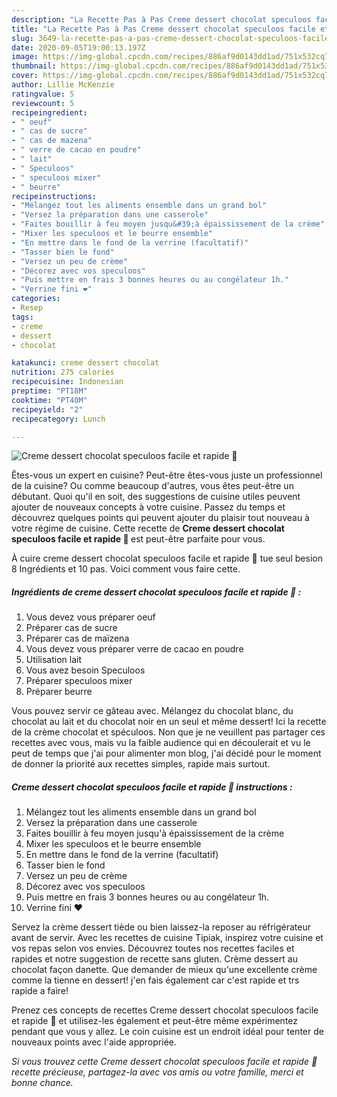```yaml
---
description: "La Recette Pas à Pas Creme dessert chocolat speculoos facile et rapide 🍫"
title: "La Recette Pas à Pas Creme dessert chocolat speculoos facile et rapide 🍫"
slug: 3649-la-recette-pas-a-pas-creme-dessert-chocolat-speculoos-facile-et-rapide
date: 2020-09-05T19:00:13.197Z
image: https://img-global.cpcdn.com/recipes/886af9d0143dd1ad/751x532cq70/creme-dessert-chocolat-speculoos-facile-et-rapide-🍫-photo-principale-de-la-recette.jpg
thumbnail: https://img-global.cpcdn.com/recipes/886af9d0143dd1ad/751x532cq70/creme-dessert-chocolat-speculoos-facile-et-rapide-🍫-photo-principale-de-la-recette.jpg
cover: https://img-global.cpcdn.com/recipes/886af9d0143dd1ad/751x532cq70/creme-dessert-chocolat-speculoos-facile-et-rapide-🍫-photo-principale-de-la-recette.jpg
author: Lillie McKenzie
ratingvalue: 5
reviewcount: 5
recipeingredient:
- " oeuf"
- " cas de sucre"
- " cas de mazena"
- " verre de cacao en poudre"
- " lait"
- " Speculoos"
- " speculoos mixer"
- " beurre"
recipeinstructions:
- "Mélangez tout les aliments ensemble dans un grand bol"
- "Versez la préparation dans une casserole"
- "Faites bouillir à feu moyen jusqu&#39;à épaississement de la crème"
- "Mixer les speculoos et le beurre ensemble"
- "En mettre dans le fond de la verrine (facultatif)"
- "Tasser bien le fond"
- "Versez un peu de crème"
- "Décorez avec vos speculoos"
- "Puis mettre en frais 3 bonnes heures ou au congélateur 1h."
- "Verrine fini ❤"
categories:
- Resep
tags:
- creme
- dessert
- chocolat

katakunci: creme dessert chocolat 
nutrition: 275 calories
recipecuisine: Indonesian
preptime: "PT18M"
cooktime: "PT40M"
recipeyield: "2"
recipecategory: Lunch

---
```



![Creme dessert chocolat speculoos facile et rapide 🍫](https://img-global.cpcdn.com/recipes/886af9d0143dd1ad/751x532cq70/creme-dessert-chocolat-speculoos-facile-et-rapide-🍫-photo-principale-de-la-recette.jpg)

Êtes-vous un expert en cuisine? Peut-être êtes-vous juste un professionnel de la cuisine? Ou comme beaucoup d'autres, vous êtes peut-être un débutant. Quoi qu'il en soit, des suggestions de cuisine utiles peuvent ajouter de nouveaux concepts à votre cuisine. Passez du temps et découvrez quelques points qui peuvent ajouter du plaisir tout nouveau à votre régime de cuisine. Cette recette de <strong> Creme dessert chocolat speculoos facile et rapide 🍫 </strong> est peut-être parfaite pour vous.

<!--inarticleads1-->

À cuire creme dessert chocolat speculoos facile et rapide 🍫 tue seul besion 8 Ingrédients et 10 pas. Voici comment vous faire cette.

##### Ingrédients de creme dessert chocolat speculoos facile et rapide 🍫 :

1. Vous devez vous préparer  oeuf
1. Préparer  cas de sucre
1. Préparer  cas de maïzena
1. Vous devez vous préparer  verre de cacao en poudre
1. Utilisation  lait
1. Vous avez besoin  Speculoos
1. Préparer  speculoos mixer
1. Préparer  beurre


Vous pouvez servir ce gâteau avec. Mélangez du chocolat blanc, du chocolat au lait et du chocolat noir en un seul et même dessert! Ici la recette de la crème chocolat et spéculoos. Non que je ne veuillent pas partager ces recettes avec vous, mais vu la faible audience qui en découlerait et vu le peut de temps que j&#39;ai pour alimenter mon blog, j&#39;ai décidé pour le moment de donner la priorité aux recettes simples, rapide mais surtout. 

<!--inarticleads2-->

##### Creme dessert chocolat speculoos facile et rapide 🍫 instructions :

1. Mélangez tout les aliments ensemble dans un grand bol
1. Versez la préparation dans une casserole
1. Faites bouillir à feu moyen jusqu&#39;à épaississement de la crème
1. Mixer les speculoos et le beurre ensemble
1. En mettre dans le fond de la verrine (facultatif)
1. Tasser bien le fond
1. Versez un peu de crème
1. Décorez avec vos speculoos
1. Puis mettre en frais 3 bonnes heures ou au congélateur 1h.
1. Verrine fini ❤


Servez la crème dessert tiède ou bien laissez-la reposer au réfrigérateur avant de servir. Avec les recettes de cuisine Tipiak, inspirez votre cuisine et vos repas selon vos envies. Découvrez toutes nos recettes faciles et rapides et notre suggestion de recette sans gluten. Crème dessert au chocolat façon danette. Que demander de mieux qu&#39;une excellente crème comme la tienne en dessert! j&#39;en fais également car c&#39;est rapide et trs rapide a faire! 

<!--inarticleads1-->

<p>
Prenez ces concepts de recettes Creme dessert chocolat speculoos facile et rapide 🍫 et utilisez-les également et peut-être même expérimentez pendant que vous y allez. Le coin cuisine est un endroit idéal pour tenter de nouveaux points avec l'aide appropriée.
</p>

<p>
<i>Si vous trouvez cette Creme dessert chocolat speculoos facile et rapide 🍫 recette précieuse, partagez-la avec vos amis ou votre famille, merci et bonne chance.</i>
</p>

